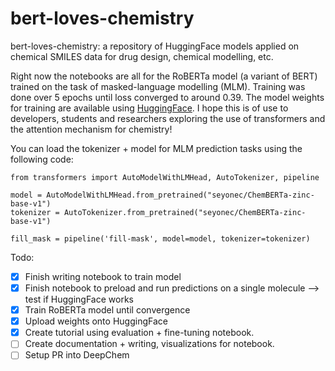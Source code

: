 # bert-loves-chemistry
bert-loves-chemistry: a repository of HuggingFace models applied on chemical SMILES data for drug design, chemical modelling, etc.

Right now the notebooks are all for the RoBERTa model (a variant of BERT) trained on the task of masked-language modelling (MLM). Training was done over 5 epochs until loss converged to around 0.39. The model weights for training are available using [HuggingFace](https://huggingface.co/seyonec/ChemBERTa-zinc-base-v1). I hope this is of use to developers, students and researchers exploring the use of transformers and the attention mechanism for chemistry!

You can load the tokenizer + model for MLM prediction tasks using the following code:

```
from transformers import AutoModelWithLMHead, AutoTokenizer, pipeline

model = AutoModelWithLMHead.from_pretrained("seyonec/ChemBERTa-zinc-base-v1")
tokenizer = AutoTokenizer.from_pretrained("seyonec/ChemBERTa-zinc-base-v1")

fill_mask = pipeline('fill-mask', model=model, tokenizer=tokenizer)
```

Todo:
- [x]  Finish writing notebook to train model
- [x]  Finish notebook to preload and run predictions on a single molecule —> test if HuggingFace works
- [x]  Train RoBERTa model until convergence
- [x]  Upload weights onto HuggingFace
- [x]  Create tutorial using evaluation + fine-tuning notebook.
- [ ]  Create documentation + writing, visualizations for notebook.
- [ ]  Setup PR into DeepChem
